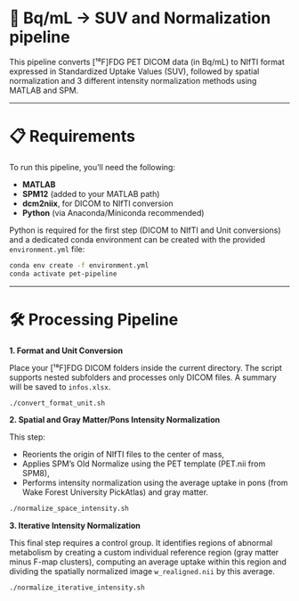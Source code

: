 # 🧠 Bq/mL -> SUV and Normalization pipeline

This pipeline converts [¹⁸F]FDG PET DICOM data (in Bq/mL) to NIfTI format expressed in Standardized Uptake Values (SUV), followed by spatial normalization and 3 different intensity normalization methods using MATLAB and SPM.

---

# 📋 Requirements

To run this pipeline, you’ll need the following:

- **MATLAB**
- **SPM12** (added to your MATLAB path)
- **dcm2niix**, for DICOM to NIfTI conversion
- **Python** (via Anaconda/Miniconda recommended)

Python is required for the first step (DICOM to NIfTI and Unit conversions) and a dedicated conda environment can be created with the provided `environment.yml` file:

```bash
conda env create -f environment.yml
conda activate pet-pipeline
```

---

# 🛠️ Processing Pipeline
**1. Format and Unit Conversion**

Place your [¹⁸F]FDG DICOM folders inside the current directory. The script supports nested subfolders and processes only DICOM files. A summary will be saved to `infos.xlsx`.

```bash
./convert_format_unit.sh
```

**2. Spatial and Gray Matter/Pons Intensity Normalization**

This step:
- Reorients the origin of NIfTI files to the center of mass,
- Applies SPM’s Old Normalize using the PET template (PET.nii from SPM8),
- Performs intensity normalization using the average uptake in pons (from Wake Forest University PickAtlas) and gray matter.

```bash
./normalize_space_intensity.sh
```

**3. Iterative Intensity Normalization**

This final step requires a control group. It identifies regions of abnormal metabolism by creating a custom individual reference region (gray matter minus F-map clusters), computing an average uptake within this region and dividing the spatially normalized image `w_realigned.nii` by this average.

```bash
./normalize_iterative_intensity.sh
```